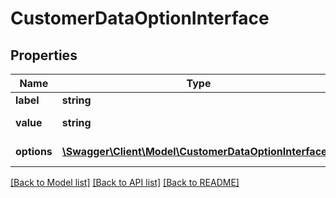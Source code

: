 # CustomerDataOptionInterface

## Properties
Name | Type | Description | Notes
------------ | ------------- | ------------- | -------------
**label** | **string** | Option label | 
**value** | **string** | Option value | [optional] 
**options** | [**\Swagger\Client\Model\CustomerDataOptionInterface[]**](CustomerDataOptionInterface.md) | Nested options | [optional] 

[[Back to Model list]](../README.md#documentation-for-models) [[Back to API list]](../README.md#documentation-for-api-endpoints) [[Back to README]](../README.md)


